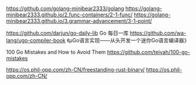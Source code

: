

https://github.com/golang-minibear2333/golang
https://golang-minibear2333.github.io/2.func-containers/2-1-func/
https://golang-minibear2333.github.io/3.grammar-advancement/3-1-point/


https://github.com/darjun/go-daily-lib
Go 每日一库
https://github.com/wa-lang/ugo-compiler-book
《µGo语言实现——从头开发一个迷你Go语言编译器》

100 Go Mistakes and How to Avoid Them
https://github.com/teivah/100-go-mistakes

https://os.phil-opp.com/zh-CN/freestanding-rust-binary/
https://os.phil-opp.com/zh-CN/

